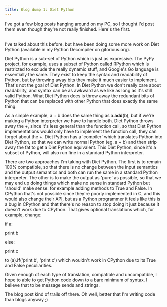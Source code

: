 ```yaml
---
title: Blog dump 1: Diet Python
---
```

I've got a few blog posts hanging around on my PC, so I thought I'd post them even though they're not really finished. Here's the first.<br /><br /> <p style="margin: 12px 0px; text-indent: 0px;">I've talked about this before, but have been doing some more work on Diet Python (available in my Python Decompiler on gitorious.org).</p> <p style="margin: 12px 0px; text-indent: 0px;">Diet Python is a sub-set of Python which is just as expressive. The PyPy project, for example, uses a subset of Python called RPython which is restricted to exclude the really dynamic stuff, and Google's Go language is essentially the same. They exist to keep the syntax and readability of Python, but by throwing away bits they make it much easier to implement. That's not the goal of Diet Python. In Diet Python we don't really care about readability, and syntax can be as awkward as we like as long as it's still valid Python. What Diet Python does is throw away the redundant bits of Python that can be replaced with other Python that does exactly the same thing.</p> <p style="margin: 12px 0px; text-indent: 0px;">As a simple example, a + b does the same thing as a.__add__(b), but if we're making a Python interpreter we have to handle both. Diet Python throws away the +, since it's less general than the function call, so that Diet Python implementations would only have to implement the function call, they can forget about the +. Diet Python has a 'compiler' which translates Python into Diet Python, so that we can write normal Python (eg. a + b) and then strip away the fat to get a Diet Python equivalent. This Diet Python, since it's a subset of Python, will also run fine in a standard Python interpreter.</p> <p style="margin: 12px 0px; text-indent: 0px;">There are two approaches I'm taking with Diet Python. The first is to remain 100% compatible, so that there is no change between the input semantics and the output semantics and both can run the same in a standard Python interpreter. The other is to make the output as 'pure' as possible, so that we may end up doing things which make no sense in standard Python but 'should' make sense: for example adding methods to True and False. In CPython that's not possible since they're poorly implemented in C, and this would also change their API, but as a Python programmer it feels like this is a bug in CPython and that there's no reason to stop doing it just because it doesn't work due to CPython. That gives optional translations which, for example, change:</p> <p style="margin: 12px 0px; text-indent: 0px;">if a:</p> <p style="margin: 12px 0px; text-indent: 0px;"> print b</p> <p style="margin: 12px 0px; text-indent: 0px;">else:</p> <p style="margin: 12px 0px; text-indent: 0px;"> print c</p> <p style="margin: 12px 0px; text-indent: 0px;">to (a).__if__('print b', 'print c') which wouldn't work in CPython due to its True and False peculiarities.</p> <p style="margin: 12px 0px; text-indent: 0px;">Given enough of each type of translation, compatible and uncompatible, I hope to able to get Python code down to a bare minimum of syntax. I believe that to be message sends and strings.</p>The blog post kind of trails off there. Oh well, better that I'm writing code than blogs anyway ;)